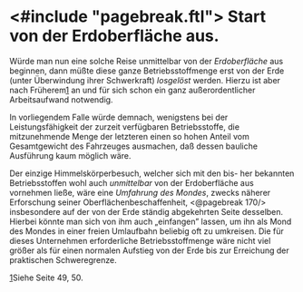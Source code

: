 <#include "pagebreak.ftl">
Start von der Erdoberfläche aus.
================================

Würde man nun eine solche Reise unmittelbar von der *Erdoberfläche*
aus beginnen, dann müßte diese ganze Betriebsstoffmenge
erst von der Erde (unter Überwindung ihrer Schwerkraft)
*losgelöst* werden. Hierzu ist aber nach Früherem<a class="refnote" id="rn1" href="#fn1">1</a>
an und für sich schon ein ganz außerordentlicher Arbeitsaufwand notwendig.

In vorliegendem Falle würde demnach, wenigstens bei der
Leistungsfähigkeit der zurzeit verfügbaren Betriebsstoffe, die mitzunehmende
Menge der letzteren einen so hohen Anteil vom
Gesamtgewicht des Fahrzeuges ausmachen, daß dessen bauliche
Ausführung kaum möglich wäre.

Der einzige Himmelskörperbesuch, welcher sich mit den bis-
her bekannten Betriebsstoffen wohl auch *unmittelbar* von der
Erdoberfläche aus vornehmen ließe, wäre eine *Umfahrung des
Mondes*, zwecks näherer Erforschung seiner Oberflächenbeschaffenheit,
\<@pagebreak 170/> insbesondere auf der von der Erde ständig abgekehrten
Seite desselben. Hierbei könnte man sich von ihm auch „einfangen”
lassen, um ihn als Mond des Mondes in einer freien Umlaufbahn
beliebig oft zu umkreisen. Die für dieses Unternehmen
erforderliche Betriebsstoffmenge wäre nicht viel größer als für
einen normalen Aufstieg von der Erde bis zur Erreichung der
praktischen Schweregrenze.

<div class="footnote" id="fn1"><a href="#rn1">1</a>Siehe Seite 49, 50.</div>

